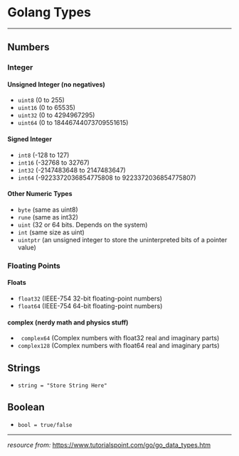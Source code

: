 # Golang Types
____

## Numbers

### Integer

#### Unsigned Integer (no negatives)

- `uint8` (0 to 255)
- `uint16` (0 to 65535)
- `uint32` (0 to 4294967295)
- `uint64` (0 to 18446744073709551615)

#### Signed Integer

- `int8` (-128 to 127) 
- `int16` (-32768 to 32767)
- `int32` (-2147483648 to 2147483647)
- `int64` (-9223372036854775808 to 9223372036854775807)

#### Other Numeric Types

- `byte` (same as uint8)
- `rune` (same as int32)
- `uint` (32 or 64 bits. Depends on the system)
- `int` (same size as uint)
- `uintptr` (an unsigned integer to store the uninterpreted bits of a pointer value)

### Floating Points

#### Floats
- `float32` (IEEE-754 32-bit floating-point numbers)
- `float64` (IEEE-754 64-bit floating-point numbers)

#### complex (nerdy math and physics stuff)

- `	complex64` (Complex numbers with float32 real and imaginary parts)
- `complex128` (Complex numbers with float64 real and imaginary parts)

## Strings

- `string = "Store String Here"`

## Boolean

- `bool = true/false`

___

*resource from:* https://www.tutorialspoint.com/go/go_data_types.htm